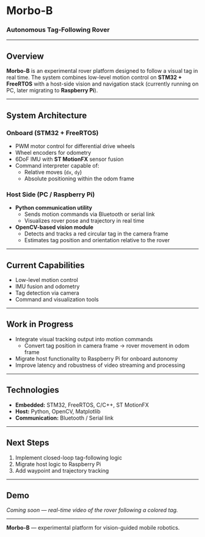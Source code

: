 # Morbo-B
### Autonomous Tag-Following Rover

---

## Overview

**Morbo-B** is an experimental rover platform designed to follow a visual tag in real time.
The system combines low-level motion control on **STM32 + FreeRTOS** with a host-side vision and navigation stack (currently running on PC, later migrating to **Raspberry Pi**).

---

## System Architecture

### Onboard (STM32 + FreeRTOS)
- PWM motor control for differential drive wheels
- Wheel encoders for odometry
- 6DoF IMU with **ST MotionFX** sensor fusion
- Command interpreter capable of:
  - Relative moves (`dx`, `dy`)
  - Absolute positioning within the odom frame

### Host Side (PC / Raspberry Pi)
- **Python communication utility**
  - Sends motion commands via Bluetooth or serial link
  - Visualizes rover pose and trajectory in real time
- **OpenCV-based vision module**
  - Detects and tracks a red circular tag in the camera frame
  - Estimates tag position and orientation relative to the rover

---

## Current Capabilities
- Low-level motion control
- IMU fusion and odometry
- Tag detection via camera
- Command and visualization tools

---

## Work in Progress
- Integrate visual tracking output into motion commands
  - Convert tag position in camera frame → rover movement in odom frame
- Migrate host functionality to Raspberry Pi for onboard autonomy
- Improve latency and robustness of video streaming and processing

---

## Technologies
- **Embedded:** STM32, FreeRTOS, C/C++, ST MotionFX
- **Host:** Python, OpenCV, Matplotlib
- **Communication:** Bluetooth / Serial link

---

## Next Steps
1. Implement closed-loop tag-following logic
2. Migrate host logic to Raspberry Pi
3. Add waypoint and trajectory tracking

---

## Demo
*Coming soon — real-time video of the rover following a colored tag.*

---

**Morbo-B** — experimental platform for vision-guided mobile robotics.
